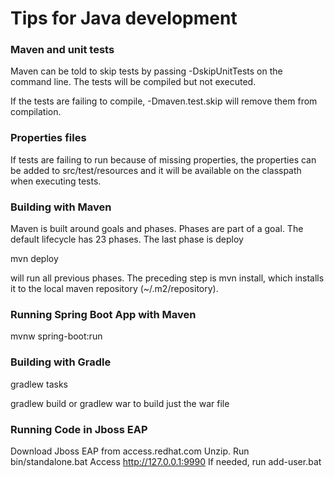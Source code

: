 # Tips for Java development

### Maven and unit tests

Maven can be told to skip tests by passing -DskipUnitTests on the command line.
The tests will be compiled but not executed.

If the tests are failing to compile, -Dmaven.test.skip will remove them from
compilation.

### Properties files

If tests are failing to run because of missing properties, the properties can
be added to src/test/resources and it will be available on the classpath when
executing tests.

### Building with Maven

Maven is built around goals and phases.  Phases are part of a goal.
The default lifecycle has 23 phases.  The last phase is deploy

mvn deploy

will run all previous phases.  The preceding step is mvn install, which
installs it to the local maven repository (~/.m2/repository).

### Running Spring Boot App with Maven

mvnw spring-boot:run

### Building with Gradle

gradlew tasks

gradlew build or gradlew war to build just the war file

### Running Code in Jboss EAP

Download Jboss EAP from access.redhat.com
Unzip.
Run bin/standalone.bat
Access http://127.0.0.1:9990
If needed, run add-user.bat


